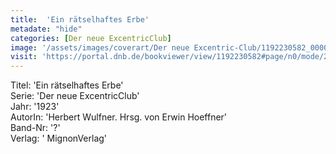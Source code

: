 ```yaml
---
title:  'Ein rätselhaftes Erbe'
metadate: "hide"
categories: [Der neue ExcentricClub]
image: '/assets/images/coverart/Der neue Excentric-Club/1192230582_00000010.jpg'
visit: 'https://portal.dnb.de/bookviewer/view/1192230582#page/n0/mode/2up'
---
```

Titel: 'Ein rätselhaftes Erbe' <br>
Serie: 'Der neue ExcentricClub' <br>
Jahr: '1923' <br>
AutorIn: 'Herbert Wulfner. Hrsg. von Erwin Hoeffner' <br>
Band-Nr: '?' <br>
Verlag: ' MignonVerlag'